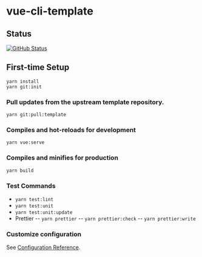 # vue-cli-template

## Status

[![GitHub Status](https://github.com/ryanjwilke/vue-cli-template/workflows/Production/badge.svg)](https://github.com/ryanjwilke/vue-cli-template/actions)

## First-time Setup

```
yarn install
yarn git:init
```

### Pull updates from the upstream template repository.

```
yarn git:pull:template
```

### Compiles and hot-reloads for development

```
yarn vue:serve
```

### Compiles and minifies for production

```
yarn build
```

### Test Commands

- `yarn test:lint`
- `yarn test:unit`
- `yarn test:unit:update`
- Prettier
  -- `yarn prettier`
  -- `yarn prettier:check`
  -- `yarn prettier:write`

### Customize configuration

See [Configuration Reference](https://cli.vuejs.org/config/).
